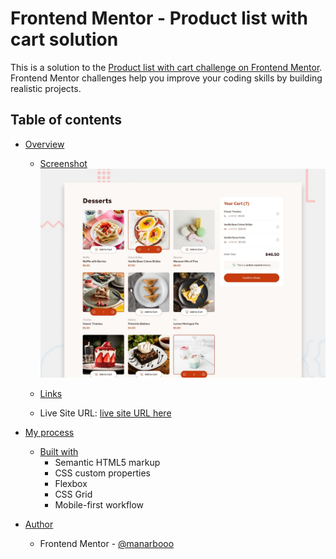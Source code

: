 # Frontend Mentor - Product list with cart solution

This is a solution to the [Product list with cart challenge on Frontend Mentor](https://www.frontendmentor.io/challenges/product-list-with-cart-5MmqLVAp_d). Frontend Mentor challenges help you improve your coding skills by building realistic projects. 

## Table of contents

- [Overview](#overview)
  
  - [Screenshot](#screenshot)  
    ![](./preview.jpg)
   
  - [Links](#links)

   - Live Site URL: [live site URL here](https://symphonious-longma-c4e47c.netlify.app/)

- [My process](#my-process)
  - [Built with](#built-with)
     - Semantic HTML5 markup
     - CSS custom properties
     - Flexbox
     - CSS Grid
     - Mobile-first workflow
  
- [Author](#author)

  - Frontend Mentor - [@manarbooo](https://www.frontendmentor.io/profile/manarbooo)

